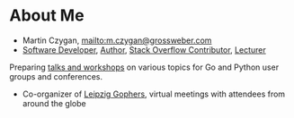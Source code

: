 # About Me

* Martin Czygan, <mailto:m.czygan@grossweber.com>
* [Software Developer](github.com/miku),
  [Author](https://www.packtpub.com/catalogsearch/result/?q=Martin%20Czygan),
[Stack Overflow Contributor](https://stackoverflow.com/users/89391), [Lecturer](https://www.lancasterleipzig.de/our-team)

Preparing [talks and workshops](https://github.com/miku/workshops) on various topics
for Go and Python user groups and conferences.

* Co-organizer of [Leipzig Gophers](https://golangleipzig.space/), virtual
  meetings with attendees from around the globe

